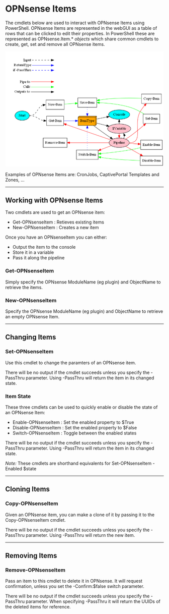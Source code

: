 # OPNsense Items

The cmdlets below are used to interact with OPNsense Items using PowerShell.
OPNsense Items are represented in the webGUI as a table of rows that can be clicked to edit their properties.
In PowerShell these are represented as OPNsense.Item.* *objects* which share common cmdlets to create, get, set and remove all OPNsense items.

![Object Flow](itemflow.png "Object Flow")

Examples of OPNsense Items are: CronJobs, CaptivePortal Templates and Zones, ...

----------
## Working with OPNsense Items

Two cmdlets are used to get an OPNsense item:
- Get-OPNsenseItem : Retieves existing items
- New-OPNsenseItem : Creates a new item

Once you have an OPNsenseItem you can either:
- Output the item to the console
- Store it in a variable
- Pass it along the pipeline

### Get-OPNsenseItem

Simply specify the OPNsense ModuleName (eg plugin) and ObjectName to retrieve the items.

### New-OPNsenseItem

Specify the OPNsense ModuleName (eg plugin) and ObjectName to retrieve an empty OPNsense Item.

----------
## Changing Items

### Set-OPNsenseItem

Use this cmdlet to change the paramters of an OPNsense item.

There will be no output if the cmdlet succeeds unless you specify the -PassThru parameter.
Using -PassThru will return the item in its changed state.

### Item State

These three cmdlets can be used to quickly enable or disable the state of an OPNsense Item:
- Enable-OPNsenseItem : Set the enabled property to $True
- Disable-OPNsenseItem : Set the enabled property to $False
- Switch-OPNsenseItem : Toggle between the enabled states

There will be no output if the cmdlet succeeds unless you specify the -PassThru parameter.
Using -PassThru will return the item in its changed state.

*Note:* These cmdlets are shorthand equivalents for Set-OPNsenseItem -Enabled $state

----------
## Cloning Items

### Copy-OPNsenseItem

Given an OPNsense item, you can make a clone of it by passing it to the Copy-OPNsenseItem cmdlet.

There will be no output if the cmdlet succeeds unless you specify the -PassThru parameter.
Using -PassThru will return the new item.

----------
## Removing Items
### Remove-OPNsenseItem

Pass an item to this cmdlet to delete it in OPNsense.
It will request confirmation, unless you set the -Confirm:$false switch parameter.

There will be no output if the cmdlet succeeds unless you specify the -PassThru parameter.
When specifying -PassThru it will return the UUIDs of the deleted items for reference.